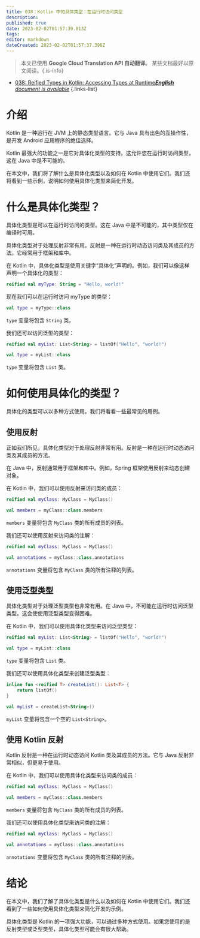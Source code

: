 ```yaml
---
title: 038：Kotlin 中的具体类型：在运行时访问类型
description: 
published: true
date: 2023-02-02T01:57:39.013Z
tags: 
editor: markdown
dateCreated: 2023-02-02T01:57:37.398Z
---
```


> 本文已使用 **Google Cloud Translation API 自动翻译**。
某些文档最好以原文阅读。{.is-info}



- [038: Reified Types in Kotlin: Accessing Types at Runtime***English** document is available*](/en/Knowledge-base/Kotlin/Learning/038-reified-types-in-kotlin-accessing-types-at-runtime)
{.links-list}


# 介绍

Kotlin 是一种运行在 JVM 上的静态类型语言。它与 Java 具有出色的互操作性，是开发 Android 应用程序的绝佳选择。

Kotlin 最强大的功能之一是它对具体化类型的支持。这允许您在运行时访问类型，这在 Java 中是不可能的。

在本文中，我们将了解什么是具体化类型以及如何在 Kotlin 中使用它们。我们还将看到一些示例，说明如何使用具体化类型来简化开发。

# 什么是具体化类型？

具体化类型是可以在运行时访问的类型。这在 Java 中是不可能的，其中类型仅在编译时可用。

具体化类型对于处理反射非常有用。反射是一种在运行时动态访问类及其成员的方法。它经常用于框架和库中。

在 Kotlin 中，具体化类型是使用关键字“具体化”声明的。例如，我们可以像这样声明一个具体化的类型：

```kotlin
reified val myType: String = "Hello, world!"
```

现在我们可以在运行时访问 myType 的类型：

```kotlin
val type = myType::class
```

`type` 变量将包含 `String` 类。

我们还可以访问泛型的类型：

```kotlin
reified val myList: List<String> = listOf("Hello", "world!")

val type = myList::class
```

`type` 变量将包含 `List` 类。

# 如何使用具体化的类型？

具体化的类型可以以多种方式使用。我们将看看一些最常见的用例。

## 使用反射

正如我们所见，具体化类型对于处理反射非常有用。反射是一种在运行时动态访问类及其成员的方法。

在 Java 中，反射通常用于框架和库中。例如，Spring 框架使用反射来动态创建对象。

在 Kotlin 中，我们可以使用反射来访问类的成员：

```kotlin
reified val myClass: MyClass = MyClass()

val members = myClass::class.members
```

`members` 变量将包含 `MyClass` 类的所有成员的列表。

我们还可以使用反射来访问类的注解：

```kotlin
reified val myClass: MyClass = MyClass()

val annotations = myClass::class.annotations
```

`annotations` 变量将包含 `MyClass` 类的所有注释的列表。

## 使用泛型类型

具体化类型对于处理泛型类型也非常有用。在 Java 中，不可能在运行时访问泛型类型。这会使使用泛型类型变得困难。

在 Kotlin 中，我们可以使用具体化类型来访问泛型类型：

```kotlin
reified val myList: List<String> = listOf("Hello", "world!")

val type = myList::class
```

`type` 变量将包含 `List` 类。

我们还可以使用具体化类型来创建泛型类型：

```kotlin
inline fun <reified T> createList(): List<T> {
    return listOf()
}

val myList = createList<String>()
```

`myList` 变量将包含一个空的 `List<String>`。

## 使用 Kotlin 反射

Kotlin 反射是一种在运行时动态访问 Kotlin 类及其成员的方法。它与 Java 反射非常相似，但更易于使用。

在 Kotlin 中，我们可以使用具体化类型来访问类的成员：

```kotlin
reified val myClass: MyClass = MyClass()

val members = myClass::class.members
```

`members` 变量将包含 `MyClass` 类的所有成员的列表。

我们还可以使用具体化类型来访问类的注解：

```kotlin
reified val myClass: MyClass = MyClass()

val annotations = myClass::class.annotations
```

`annotations` 变量将包含 `MyClass` 类的所有注释的列表。

# 结论

在本文中，我们了解了具体化类型是什么以及如何在 Kotlin 中使用它们。我们还看到了一些如何使用具体化类型来简化开发的示例。

具体化类型是 Kotlin 的一项强大功能，可以通过多种方式使用。如果您使用的是反射类型或泛型类型，具体化类型可能会有很大帮助。